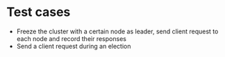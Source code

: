# Test cases
- Freeze the cluster with a certain node as leader, send client request to each node and record their responses
- Send a client request during an election

